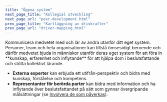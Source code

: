 ```yaml
---
title: "Öppna system"
next_page_title: "Kollegial utveckling"
next_page_url: "peer-development.html"
prev_page_title: "Kartläggning av drivkrafter"
prev_page_url: "driver-mapping.html"
---
```



<div class="card summary"><div class="card-body">Kommunicera medvetet med och lär av andra utanför ditt eget system.
</div></div>
Personer, team och hela organisationer kan tillstå ömsesidigt beroende och därför medvetet bjuda in människor utanför deras eget system för att föra in **kunskap, erfarenhet och inflytande** för att hjälpa dom i beslutsfattande och stötta kollektivt lärande.

-   **Externa experter** kan erbjuda ett utifrån-perspektiv och bidra med kunskap, förståelse och kompetens.
-   **Representanter för berörda parter** kan bidra med information och ha inflytande över beslutsfattandet på sätt som gynnar övergripande målsättningar (se [Involvera de som påverkas](involve-those-affected.html)).
